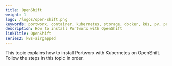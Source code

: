 ```yaml
---
title: OpenShift
weight: 1
logo: /logos/open-shift.png
keywords: portworx, container, kubernetes, storage, docker, k8s, pv, persistent disk, openshift
description: How to install Portworx with OpenShift
linkTitle: OpenShift
series2: k8s-airgapped
---
```


This topic explains how to install Portworx with Kubernetes on OpenShift. Follow the steps in this topic in order.
